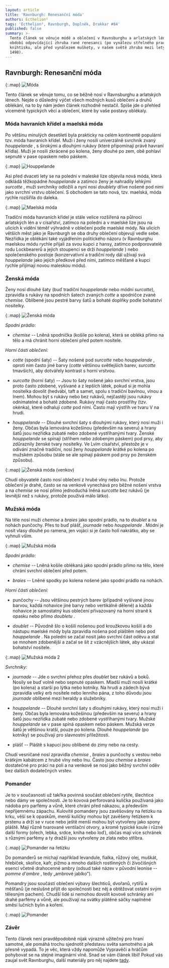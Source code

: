 ```yaml
---
layout: article
title: 'Ravnburgh: Renesanční móda'
authors: Ecthelion²
tags: 'Ecthelion², Ravnburgh, Doplněk, Drakkar #84'
published: false
summary: >-
  Tento článek se věnuje módě a oblečení v Ravnsburghu a arlatských lénech v
  období odpovídající zhruba rané renesanci (po vynálezu střelného prachu a
  knihtisku, ale před vynálezem muškety, v našem světě zhruba mezi lety 1453 až
  1498).
---
```

## Ravnburgh: Renesanční móda 

{:.map}
![Móda]({{site.baseurl}}/84/uvodni-obrazek.jpg)

Tento článek se věnuje tomu, co se běžně nosí v Ravnsburghu a arlatských lénech. Nejde o důsledný výčet všech možných kusů oblečení a druhů oblékání, na to by nám jeden článek rozhodně nestačil. Spíše jde o přehled víceméně typických věcí a oblečení, které by vaše postavy oblékaly.  

### Móda havraních křídel a maelská móda 

Po většinu minulých desetiletí byla prakticky na celém kontinentě populární tzv. móda havraních křídel. Muži i ženy nosili univerzálně svrchník zvaný _houppelande_ , s širokými a dlouhými rukávy (které připomínají právě havraní křídla). Muži je nosili zkrácené po kolena, ženy dlouhé po zem, obě pohlaví sepnuté v pase opaskem nebo páskem. 

{:.map}
![Houppelande]({{site.baseurl}}/84/houppelande.jpg)

Asi před dvaceti lety se na poledni v maleské lize objevila nová móda, která odkládá těžkopádné _houppelande_ a zatímco ženy je nahradily lehkými _surcotte_ , muži svrchníky odložili a nyní nosí _doublety_ dříve nošené pod nimi jako svrchní vrstvu oblečení. S obchodem se tato nová, tzv. maelská, móda rychle rozšířila do daleka. 

{:.map}
![Maelská móda]({{site.baseurl}}/84/maelska-moda.jpg)

Tradiční móda havraních křídel je stále velice rozšířená na půlnoci arlatských lén a v císařství, zatímco na poledni a v maelské lize jsou na ulicích k vidění téměř výhradně v oblečení podle maelské módy. Na ulicích větších měst jako je Ravnburgh se oba druhy oblečení objevují vedle sebe. Nezřídka je oblékání také vyjádřením politického názoru (v Ravnburghu maelskou módu rychle přijali za svou kupci z hansy, zatímco podporovatelé rodu Lockbearerů a jejich stoupenci se drží _houppelande_ ) nebo společenského postoje (konzervativní a tradiční rody dál užívají svá _houppelande_ jako jejich předkové před nimi, zatímco měšťané a kupci rychle přijímají novou maleskou módu). 

### Ženská móda 

Ženy nosí dlouhé šaty (buď tradiční _houppelande_ nebo módní _surcotte_), zpravidla s rukávy na spodních šatech zvaných _cotte_ a spodničce zvané _chemise_. Oblíbené jsou pestré barvy šatů a bohaté doplňky podle bohatství nositelky. 

{:.map}
![Ženská móda]({{site.baseurl}}/84/zenska-moda1.jpg)

_Spodní prádlo:_ 

- _chemise_ -- Lněná spodnička (košile po kolena), která se obléká přímo na tělo a má chránit horní oblečení před potem nositele.  

_Horní části oblečení:_ 

- _cotte_ (spodní šaty) -- Šaty nošené pod _surcotte_ nebo _houppelande_ , oproti nim často jiné barvy (_cotte_ většinou světlejších barev, _surcotte_ tmavších), aby dotvářely kontrast s horní vrstvou. 

- _surcotte_ (horní šaty) -- Jsou to šaty nošené jako svrchní vrstva, jsou proto často zdobené, vyšívané a z lepších látek, pokud si je mohla nositelka dovolit (hedvábí, taft a samet, spolu s tradiční bavlnou, vlnou a lnem). Mohou být s rukávy nebo bez rukávů, nejčastěji jsou rukávy odnímatelné a bohatě zdobené. Rukávy mají často prostřihy (tzv. okénka), které odhalují _cotte_ pod nimi. Často mají výstřih ve tvaru V na hrudi. 

- _houppelande_ -- Dlouhé svrchní šaty s dlouhými rukávy, který nosí muži i ženy. Občas byla lemována kožešinou (především na severu) a hrany šatů jsou nezřídka zubaté nebo zdobené vystříhanými tvary. Ženské _houppelande_ se spínají (střihem nebo zdobeným páskem) pod prsy, aby zdůraznily ženské tvary nositelky. Ve Lvím císařství, přestože je v odívání značně tradiční, nosí ženy _houppelande_ krátké po kolena po mužském způsobu (stále se ale spínají páskem pod prsy po ženském způsobu). 

{:.map}
![Ženská móda (venkov)]({{site.baseurl}}/84/zenska-moda2.jpg)

Chudí obyvatelé často nosí oblečení z hrubé vlny nebo lnu. Protože oblečení je drahé, často se na venkově vynechává pro běžné nošení vrstva a na _chemise_ se nosí přímo jednoduchá lněná _surcotte_ bez rukávů (je levnější než s rukávy, protože používá málo látko).  

### Mužská móda 

Na těle nosí muži _chemise_ a _braies_ jako spodní prádlo, na to _doublet_ a na nohách punčochy. Přes to buď plášť, _journade_ nebo _houppelande_ . Módní je nosit vlasy dlouhé po ramena, jen vojáci si je často holí nakrátko, aby se vyhnuli vším. 

{:.map}
![Mužská móda]({{site.baseurl}}/84/muzska-moda.jpg)

_Spodní prádlo:_ 

- _chemise_ -- Lněná košile oblékaná jako spodní prádlo přímo na tělo, které chrání svrchní oblečení před potem. 

- _braies_ -- Lněné spodky po kolena nošené jako spodní prádlo na nohách. 

_Horní části oblečení:_ 

- punčochy -- Jsou většinou pestrých barev (případně vyšívané jinou barvou, každá nohavice jiné barvy nebo vertikálně dělené) a každá nohavice je samostatný kus oblečení přivazovaný na horní straně k opasku nebo přímo _doubletu_ . 

- _doublet_ -- Původně šlo o košili nošenou pod kroužkovou košilí a do nástupu maelské módy byla zpravidla nošena pod pláštěm nebo pod _hauppelande_ . Na poledni se začal nosit jako svrchní část oděvu a stal se mnohem zdobenější a začal se šít z vzácnějších látek, aby ukázal bohatství nositele. 

{:.map}
![Mužská móda 2]({{site.baseurl}}/84/muzska-moda2.jpg)

_Svrchníky:_ 

- _journade_ -- Jde o svrchní přehoz přes _doublet_ bez rukávů a boků. Nosily se buď volně nebo sepnuté opaskem. Mladší muži nosili krátké (po kolena) a starší po lýtka nebo kotníky. Na hrudi a zádech bývá zpravidla velký erb nositele nebo lenního pána, z toho důvodu jsou _journade_ oblíbené mezi heraldy a služebníky.  

- _houppelande_ -- Dlouhé svrchní šaty s dlouhými rukávy, který nosí muži i ženy. Občas byla lemována kožešinou (především na severu) a hrany šatů jsou nezřídka zubaté nebo zdobené vystříhanými tvary. Mužské _houppelande_ se v pase spíná opaskem nebo páskem. Mužská verze šatů je většinou kratší, pouze po kolena. Dlouhé _houppelande_ (po kotníky) se používají pro slavnostní příležitosti.  

- plášť -- Pláště s kapucí jsou oblíbené do zimy nebo na cesty. 

Chudí vesničané nosí zpravidla _chemise_ , _braies_ a punčochy s vestou nebo krátkým kabátcem z hrubé vlny nebo lnu. Často jsou _chemise_ a _braies_ dostatečné pro práci na poli a na venkově se nosí jako běžný svrchní oděv bez dalších dodatečných vrstev. 

### Pomander 

Je to v současnosti už takřka povinná součást oblečení rytíře, šlechtice nebo dámy ve společnosti. Je to kovová perforovaná kulička používaná jako nádoba pro parfémy a vůně, které chrání před nákazou, a především nepříjemnému zápachu. Kulovité pomandery jsou zavěšovány na řetízku na krku, věší se k opaskům, menší kuličky mohou být zavěšeny řetízkem k prstenu a drží se v ruce nebo ještě menší mohou být vytvořeny jako spony pláště. Mají různě tvarované ventilační otvory, a kromě typické koule i různé další formy (ořech, lebka, srdce, kniha nebo loď), občas mají více schránek s různými parfémy a ty dražší jsou vytvořeny ze zlata nebo stříbra. 

{:.map}
![Pomander na řetízku]({{site.baseurl}}/84/pomander-uvod.jpg)

Do pomanderů se míchají například levandule, fialka, růžový olej, muškát, hřebíček, skořice, kafr, pižmo a mnoho dalších rostlinných či živočišných esencí včetně drahocenné ambry (odsud také název v původní leonise -- _pomme d'ambre_ , tedy „ambrové jablko"). 

Pomandry jsou součástí oblečení výbavy šlechticů, dvořanů, rytířů a měšťanů (je neslušné přijít do společnosti bez něj a obtěžovat ostatní svým tělesným pachem). Chudší lidé si nemohou dovolit kovové schránky ani drahé parfémy a vůně, ale používají na svátky plátěné sáčky naplněné směsí lučních bylin a koření. 

{:.map}
![Pomander]({{site.baseurl}}/84/pomander.jpg)

### Závěr 

Tento článek není pravděpodobně nijak výrazně užitečný pro hraní samotné, ale pomáhá trochu sjednotit představu světa samotného a jak přesně vypadá. To je věc, která vždy napomůže Vypravěči a hráčům pohybovat se na stejné imaginární vlně. Snad se vám článek líbil! Pokud vás zaujal svět Ravnburghu, další materiály pro něj najdete [tady](https://rpgforum.cz/forum/viewtopic.php?t=15608). 